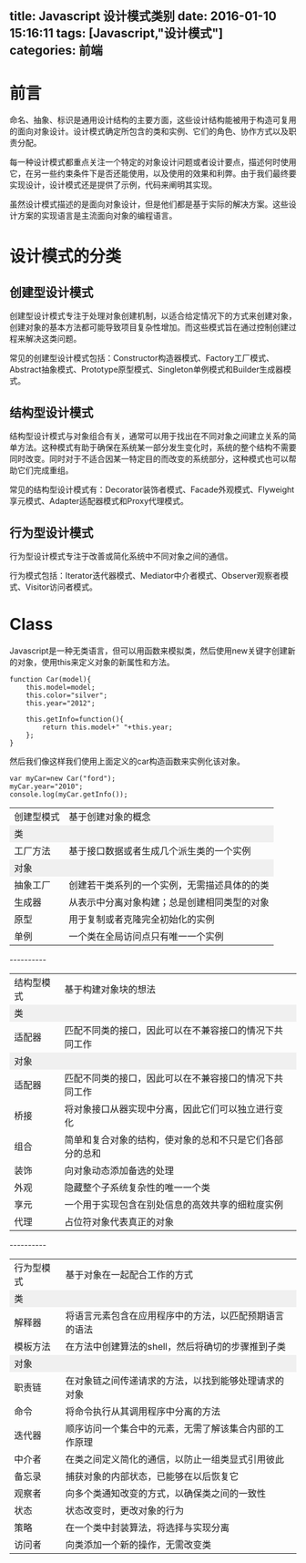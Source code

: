 title: Javascript 设计模式类别 
date: 2016-01-10 15:16:11 
tags: [Javascript,"设计模式"]   
categories: 前端  
---


# 前言
命名、抽象、标识是通用设计结构的主要方面，这些设计结构能被用于构造可复用的面向对象设计。设计模式确定所包含的类和实例、它们的角色、协作方式以及职责分配。

每一种设计模式都重点关注一个特定的对象设计问题或者设计要点，描述何时使用它，在另一些约束条件下是否还能使用，以及使用的效果和利弊。由于我们最终要实现设计，设计模式还是提供了示例，代码来阐明其实现。

虽然设计模式描述的是面向对象设计，但是他们都是基于实际的解决方案。这些设计方案的实现语言是主流面向对象的编程语言。

<!--more-->

# 设计模式的分类
## **创建型设计模式**
创建型设计模式专注于处理对象创建机制，以适合给定情况下的方式来创建对象，创建对象的基本方法都可能导致项目复杂性增加。而这些模式旨在通过控制创建过程来解决这类问题。

常见的创建型设计模式包括：Constructor构造器模式、Factory工厂模式、Abstract抽象模式、Prototype原型模式、Singleton单例模式和Builder生成器模式。
## **结构型设计模式**
结构型设计模式与对象组合有关，通常可以用于找出在不同对象之间建立关系的简单方法。这种模式有助于确保在系统某一部分发生变化时，系统的整个结构不需要同时改变。同时对于不适合因某一特定目的而改变的系统部分，这种模式也可以帮助它们完成重组。

常见的结构型设计模式有：Decorator装饰者模式、Facade外观模式、Flyweight享元模式、Adapter适配器模式和Proxy代理模式。

## **行为型设计模式**
行为型设计模式专注于改善或简化系统中不同对象之间的通信。

行为模式包括：Iterator迭代器模式、Mediator中介者模式、Observer观察者模式、Visitor访问者模式。

# Class
Javascript是一种无类语言，但可以用函数来模拟类，然后使用new关键字创建新的对象，使用this来定义对象的新属性和方法。

```
function Car(model){
	this.model=model;
	this.color="silver";
	this.year="2012";
	
	this.getInfo=function(){
		return this.model+" "+this.year;
	};
}
```
然后我们像这样我们使用上面定义的car构造函数来实例化该对象。
```
var myCar=new Car("ford");
myCar.year="2010";
console.log(myCar.getInfo());
```
<table>
		<tr>
			<td>创建型模式</td>
			<td>基于创建对象的概念</td>
		</tr>
		<tr>
			<td colspan="2" bgcolor="#f0f0f0">类</td>
		</tr>
		<tr><td>工厂方法</td><td>基于接口数据或者生成几个派生类的一个实例</td></tr>
		<tr>
			<td colspan="2" bgcolor="#f0f0f0">对象</td>
		</tr>
		<tr><td>抽象工厂</td><td>创建若干类系列的一个实例，无需描述具体的的类</td></tr>
		<tr><td>生成器</td><td>从表示中分离对象构建；总是创建相同类型的对象</td></tr>
		<tr><td>原型</td><td>用于复制或者克隆完全初始化的实例</td></tr>
		<tr><td>单例</td><td>一个类在全局访问点只有唯一一个实例</td></tr>
</table>
----------
<table>
		<tr>
			<td>结构型模式</td>
			<td>基于构建对象块的想法</td>
		</tr>
		<tr>
			<td colspan="2" bgcolor="#f0f0f0">类</td>
		</tr>
		<tr><td>适配器</td><td>匹配不同类的接口，因此可以在不兼容接口的情况下共同工作</td></tr>
		<tr>
			<td colspan="2" bgcolor="#f0f0f0">对象</td>
		</tr>
			<tr><td>适配器</td><td>匹配不同类的接口，因此可以在不兼容接口的情况下共同工作</td></tr>
		<tr><td>桥接</td><td>将对象接口从器实现中分离，因此它们可以独立进行变化</td></tr>
		<tr><td>组合</td><td>简单和复合对象的结构，使对象的总和不只是它们各部分的总和</td></tr>
		<tr><td>装饰</td><td>向对象动态添加备选的处理</td></tr>
		<tr><td>外观</td><td>隐藏整个子系统复杂性的唯一一个类</td></tr>
		<tr><td>享元</td><td>一个用于实现包含在别处信息的高效共享的细粒度实例</td></tr>

<tr><td>代理</td><td>占位符对象代表真正的对象 </td></tr>
</table>
----------
<table>
		<tr>
			<td>行为型模式</td>
			<td>基于对象在一起配合工作的方式</td>
		</tr>
		<tr>
			<td colspan="2" bgcolor="#f0f0f0">类</td>
		</tr>
		<tr><td>解释器</td><td>将语言元素包含在应用程序中的方法，以匹配预期语言的语法</td></tr>
		<tr><td>模板方法</td><td>在方法中创建算法的shell，然后将确切的步骤推到子类</td></tr>
		<tr>
			<td colspan="2" bgcolor="#f0f0f0">对象</td>
		</tr>
			<tr><td>职责链</td><td>在对象链之间传递请求的方法，以找到能够处理请求的对象</td></tr>
		<tr><td>命令</td><td>将命令执行从其调用程序中分离的方法</td></tr>
		<tr><td>迭代器</td><td>顺序访问一个集合中的元素，无需了解该集合内部的工作原理</td></tr>
		<tr><td>中介者</td><td>在类之间定义简化的通信，以防止一组类显式引用彼此</td></tr>
		<tr><td>备忘录</td><td>捕获对象的内部状态，已能够在以后恢复它</td></tr>
		<tr><td>观察者</td><td>向多个类通知改变的方式，以确保类之间的一致性</td></tr>

<tr><td>状态</td><td>状态改变时，更改对象的行为 </td></tr>
<tr><td>策略</td><td>在一个类中封装算法，将选择与实现分离 </td></tr>
<tr><td>访问者</td><td>向类添加一个新的操作，无需改变类</td></tr>
</table>
